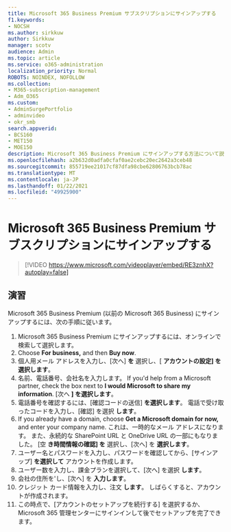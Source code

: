 ```yaml
---
title: Microsoft 365 Business Premium サブスクリプションにサインアップする
f1.keywords:
- NOCSH
ms.author: sirkkuw
author: Sirkkuw
manager: scotv
audience: Admin
ms.topic: article
ms.service: o365-administration
localization_priority: Normal
ROBOTS: NOINDEX, NOFOLLOW
ms.collection:
- M365-subscription-management
- Adm_O365
ms.custom:
- AdminSurgePortfolio
- adminvideo
- okr_smb
search.appverid:
- BCS160
- MET150
- MOE150
description: Microsoft 365 Business Premium にサインアップする方法について説明します。
ms.openlocfilehash: a2b632d0adfa0cfaf0ae2cebc20ec2642a3ceb48
ms.sourcegitcommit: 855719ee21017cf87dfa98cbe62806763bcb78ac
ms.translationtype: MT
ms.contentlocale: ja-JP
ms.lasthandoff: 01/22/2021
ms.locfileid: "49925900"
---
```

# <a name="sign-up-for-microsoft-365-business-premium-subscription"></a>Microsoft 365 Business Premium サブスクリプションにサインアップする

> [!VIDEO https://www.microsoft.com/videoplayer/embed/RE3znhX?autoplay=false]

## <a name="try-it"></a>演習

Microsoft 365 Business Premium (以前の Microsoft 365 Business) にサインアップするには、次の手順に従います。

1. Microsoft 365 Business Premium にサインアップするには、オンラインで検索して選択します。
2. Choose  **For business,** and then  **Buy now**.
3. 個人用メール アドレスを入力し、[次へ]  **を** 選択し、[  **アカウントの設定] を選択します**。
4. 名前、電話番号、会社名を入力します。 If you&#39;d help from a Microsoft partner, check the box next to  **I would Microsoft to share my information**. [次へ  **] を選択します**。
5. 電話番号を確認するには、[確認コードの送信]  **を選択します**。 電話で受け取ったコードを入力し、[確認] を選択  **します**。
6. If you already have a domain, choose  **Get a Microsoft domain for now,** and enter your company name. これは、一時的なメール アドレスになります。 また、永続的な SharePoint URL と OneDrive URL の一部にもなりました。 [空  **き時間情報の確認] を** 選択し、[次へ] を  **選択します**。
7. ユーザー名とパスワードを入力し、パスワードを確認してから、[サインアップ]  **を選択して**  アカウントを作成します。
8. ユーザー数を入力し、課金プランを選択して、[次へ] を選択  **します**。
9.  会社の住所を&#39;し、[次へ] を  **入力します**。
10. クレジット カード情報を入力し、注文  **します**。 しばらくすると、アカウントが作成されます。
11. この時点で、[アカウントのセットアップを続行する] を選択するか、Microsoft 365 管理センターにサインインして後でセットアップを完了できます。